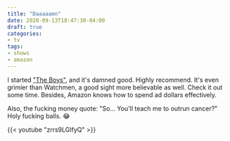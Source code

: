 ```yaml
---
title: "Daaaaamn"
date: 2020-09-13T18:47:30-04:00
draft: true
categories:
- tv
tags:
- shows
- amazon
---
```


I started ["The Boys"](https://www.amazon.com/The-Boys-Season-1/dp/B07QNJCXZK), and it's damned good. Highly recommend. It's even grimier than Watchmen, a good sight more believable as well. Check it out some time. Besides, Amazon knows how to spend ad dollars effectively.

Also, the fucking money quote: "So... You'll teach me to outrun cancer?" Holy fucking balls. 😂

{{< youtube "zrrs9LGIfyQ" >}}
